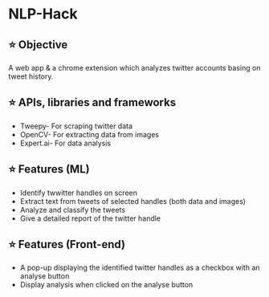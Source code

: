# NLP-Hack

## :star: Objective

A web app & a chrome extension which analyzes twitter accounts basing on tweet history.

## :star: APIs, libraries and frameworks
- Tweepy- For scraping twitter data
- OpenCV- For extracting data from images
- Expert.ai- For data analysis

## :star: Features (ML)
- Identify twwitter handles on screen
- Extract text from tweets of selected handles (both data and images)
- Analyze and classify the tweets
- Give a detailed report of the twitter handle

## :star: Features (Front-end)
- A pop-up displaying the identified twitter handles as a checkbox with an analyse button
- Display analysis when clicked on the analyse button
